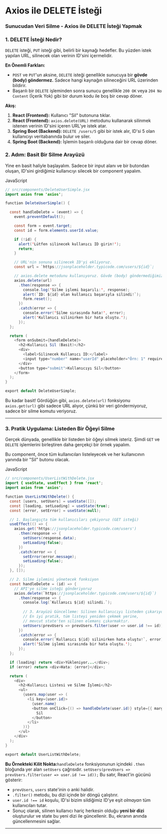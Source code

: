 # Axios ile DELETE İsteği

### **Sunucudan Veri Silme - Axios ile DELETE İsteği Yapmak**

### **1. DELETE İsteği Nedir?**

`DELETE` isteği, `PUT` isteği gibi, belirli bir kaynağı hedefler. Bu yüzden istek yapılan URL, silinecek olan verinin ID'sini içermelidir.

**En Önemli Farkları:**

- `POST` ve `PUT`'un aksine, `DELETE` isteği genellikle sunucuya bir **gövde (body) göndermez.** Sadece hangi kaynağın silineceğini URL üzerinden bildirir.
- Başarılı bir `DELETE` işleminden sonra sunucu genellikle `200 OK` veya `204 No Content` (İçerik Yok) gibi bir durum kodu ile boş bir cevap döner.

**Akış:**

1. **React (Frontend):** Kullanıcı "Sil" butonuna tıklar.
2. **React (Frontend):** `axios.delete(URL)` metodunu kullanarak silinmek istenen verinin ID'sini içeren URL'ye istek atar.
3. **Spring Boot (Backend):** `DELETE /users/5` gibi bir istek alır, ID'si 5 olan kullanıcıyı veritabanında bulur ve siler.
4. **Spring Boot (Backend):** İşlemin başarılı olduğuna dair bir cevap döner.

### **2. Adım: Basit Bir Silme Arayüzü**

Yine en basit haliyle başlayalım. Sadece bir input alanı ve bir butondan oluşan, ID'sini girdiğimiz kullanıcıyı silecek bir component yapalım.

JavaScript

```java
// src/components/DeleteUserSimple.jsx
import axios from 'axios';

function DeleteUserSimple() {

  const handleDelete = (event) => {
    event.preventDefault();

    const form = event.target;
    const id = form.elements.userId.value;

    if (!id) {
      alert('Lütfen silinecek kullanıcı ID girin!');
      return;
    }

    // URL'nin sonuna silinecek ID'yi ekliyoruz.
    const url = `https://jsonplaceholder.typicode.com/users/${id}`;

    // axios.delete metodunu kullanıyoruz. Gövde (body) göndermediğimize dikkat et.
    axios.delete(url)
      .then(response => {
        console.log('Silme işlemi başarılı:', response);
        alert(`ID: ${id} olan kullanıcı başarıyla silindi!`);
        form.reset();
      })
      .catch(error => {
        console.error('Silme sırasında hata!', error);
        alert('Kullanıcı silinirken bir hata oluştu.');
      });
  };

  return (
    <form onSubmit={handleDelete}>
      <h2>Kullanıcı Sil (Basit)</h2>
      <div>
        <label>Silinecek Kullanıcı ID:</label>
        <input type="number" name="userId" placeholder="Örn: 1" required />
      </div>
      <button type="submit">Kullanıcıyı Sil</button>
    </form>
  );
}

export default DeleteUserSimple;
```

Bu kadar basit! Gördüğün gibi, `axios.delete(url)` fonksiyonu `axios.get(url)` gibi sadece URL alıyor, çünkü bir veri göndermiyoruz, sadece bir silme komutu veriyoruz.

---

### **3. Pratik Uygulama: Listeden Bir Öğeyi Silme**

Gerçek dünyada, genellikle bir listeden bir öğeyi silmek isteriz. Şimdi `GET` ve `DELETE` işlemlerini birleştiren daha gerçekçi bir örnek yapalım.

Bu component, önce tüm kullanıcıları listeleyecek ve her kullanıcının yanında bir "Sil" butonu olacak.

JavaScript

```java
// src/components/UserListWithDelete.jsx
import { useState, useEffect } from 'react';
import axios from 'axios';

function UserListWithDelete() {
  const [users, setUsers] = useState([]);
  const [loading, setLoading] = useState(true);
  const [error, setError] = useState(null);

  // 1. Başlangıçta tüm kullanıcıları çekiyoruz (GET isteği)
  useEffect(() => {
    axios.get('https://jsonplaceholder.typicode.com/users')
      .then(response => {
        setUsers(response.data);
        setLoading(false);
      })
      .catch(error => {
        setError(error.message);
        setLoading(false);
      });
  }, []);

  // 2. Silme işlemini yönetecek fonksiyon
  const handleDelete = (id) => {
    // API'ye silme isteği gönderiyoruz
    axios.delete(`https://jsonplaceholder.typicode.com/users/${id}`)
      .then(response => {
        console.log(`Kullanıcı ${id} silindi.`);
        
        // 3. Arayüzü Güncelleme: Silinen kullanıcıyı listeden çıkarıyoruz.
        // En iyi pratik, tüm listeyi yeniden çekmek yerine,
        // mevcut state'ten silinen elemanı çıkarmaktır.
        setUsers(prevUsers => prevUsers.filter(user => user.id !== id));
      })
      .catch(error => {
        console.error(`Kullanıcı ${id} silinirken hata oluştu!`, error);
        alert('Silme işlemi sırasında bir hata oluştu.');
      });
  };

  if (loading) return <div>Yükleniyor...</div>;
  if (error) return <div>Hata: {error}</div>;

  return (
    <div>
      <h2>Kullanıcı Listesi ve Silme İşlemi</h2>
      <ul>
        {users.map(user => (
          <li key={user.id}>
            {user.name}
            <button onClick={() => handleDelete(user.id)} style={{ marginLeft: '10px' }}>
              Sil
            </button>
          </li>
        ))}
      </ul>
    </div>
  );
}

export default UserListWithDelete;
```

**Bu Örnekteki Kilit Nokta:**`handleDelete` fonksiyonunun içindeki `.then` bloğunda yer alan `setUsers` çağrısıdır.
`setUsers(prevUsers => prevUsers.filter(user => user.id !== id));`
Bu satır, React'in gücünü gösterir:

- `prevUsers`, `users` state'inin o anki halidir.
- `.filter()` metodu, bu dizi içinde bir döngü çalıştırır.
- `user.id !== id` koşulu, ID'si bizim sildiğimiz ID'ye eşit *olmayan* tüm kullanıcıları tutar.
- Sonuç olarak, silinen kullanıcı hariç herkesin olduğu **yeni bir dizi** oluşturulur ve state bu yeni dizi ile güncellenir. Bu, ekranın anında güncellenmesini sağlar.

---